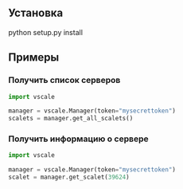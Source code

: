 ## Установка
python setup.py install

## Примеры

### Получить список серверов 
```python
import vscale

manager = vscale.Manager(token="mysecrettoken")
scalets = manager.get_all_scalets()
```

### Получить информацию о сервере
```python
import vscale

manager = vscale.Manager(token="mysecrettoken")
scalet = manager.get_scalet(39624)
```

